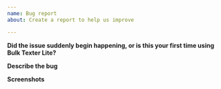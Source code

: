 ```yaml
---
name: Bug report
about: Create a report to help us improve

---
```


**Did the issue suddenly begin happening, or is this your first time using Bulk Texter Lite?**


**Describe the bug**


**Screenshots**

